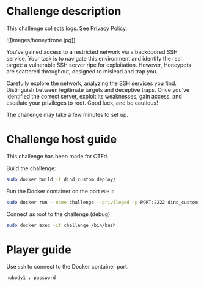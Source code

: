 # Challenge description

This challenge collects logs. See Privacy Policy.

![[images/honeydrone.jpg]]

You’ve gained access to a restricted network via a backdoored SSH service. 
Your task is to navigate this environment and identify the real target: a vulnerable SSH server ripe for exploitation. However, Honeypots are scattered throughout, designed to mislead and trap you. 

Carefully explore the network, analyzing the SSH services you find. 
Distinguish between legitimate targets and deceptive traps. 
Once you’ve identified the correct server, exploit its weaknesses, gain access, and escalate your privileges to root. 
Good luck, and be cautious!

The challenge may take a few minutes to set up.


# Challenge host guide

This challenge has been made for CTFd.

Build the challenge:
```sh
sudo docker build -t dind_custom deploy/
```
Run the Docker container on the port `PORT`:
```sh
sudo docker run --name challenge --privileged -p PORT:2222 dind_custom
```
Connect as root to the challenge (debug)
```sh
sudo docker exec -it challenge /bin/bash
```

# Player guide

Use `ssh` to connect to the Docker container port.

```
nobody1 : password
```
